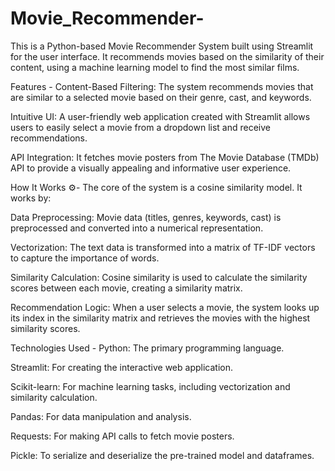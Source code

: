 # Movie_Recommender-
This is a Python-based Movie Recommender System built using Streamlit for the user interface. It recommends movies based on the similarity of their content, using a machine learning model to find the most similar films.

Features -
Content-Based Filtering: The system recommends movies that are similar to a selected movie based on their genre, cast, and keywords.

Intuitive UI: A user-friendly web application created with Streamlit allows users to easily select a movie from a dropdown list and receive recommendations.

API Integration: It fetches movie posters from The Movie Database (TMDb) API to provide a visually appealing and informative user experience.

How It Works ⚙-
The core of the system is a cosine similarity model. It works by:

Data Preprocessing: Movie data (titles, genres, keywords, cast) is preprocessed and converted into a numerical representation.

Vectorization: The text data is transformed into a matrix of TF-IDF vectors to capture the importance of words.

Similarity Calculation: Cosine similarity is used to calculate the similarity scores between each movie, creating a similarity matrix.

Recommendation Logic: When a user selects a movie, the system looks up its index in the similarity matrix and retrieves the movies with the highest similarity scores.

Technologies Used -
Python: The primary programming language.

Streamlit: For creating the interactive web application.

Scikit-learn: For machine learning tasks, including vectorization and similarity calculation.

Pandas: For data manipulation and analysis.

Requests: For making API calls to fetch movie posters.

Pickle: To serialize and deserialize the pre-trained model and dataframes.


